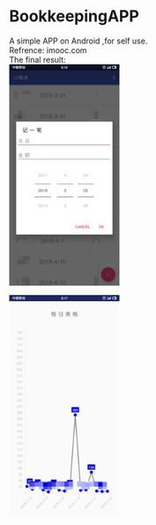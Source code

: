 # BookkeepingAPP
A simple APP on Android ,for self use. 
<br>Refrence:  imooc.com
<br>The final result:
<br>
<img width="200" src="https://github.com/Guan912/BookkeepingAPP/raw/master/app/src/main/res/jpg/add.jpg"/>

<img width="200" src="https://github.com/Guan912/BookkeepingAPP/raw/master/app/src/main/res/jpg/daily.jpg"/>

